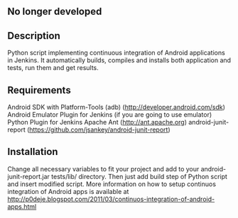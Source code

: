 ## No longer developed

## Description

Python script implementing continuous integration of Android applications
in Jenkins. It automatically builds, compiles and installs both application
and tests, run them and get results.

## Requirements
Android SDK with Platform-Tools (adb) (http://developer.android.com/sdk)
Android Emulator Plugin for Jenkins (if you are going to use emulator)
Python Plugin for Jenkins
Apache Ant (http://ant.apache.org)
android-junit-report (https://github.com/jsankey/android-junit-report)

## Installation
Change all necessary variables to fit your project and add to your android-junit-report.jar tests/lib/ directory.
Then just add build step of Python script and insert modified script.
More information on how to setup continuos integration of Android apps is available at
http://p0deje.blogspot.com/2011/03/continuos-integration-of-android-apps.html
